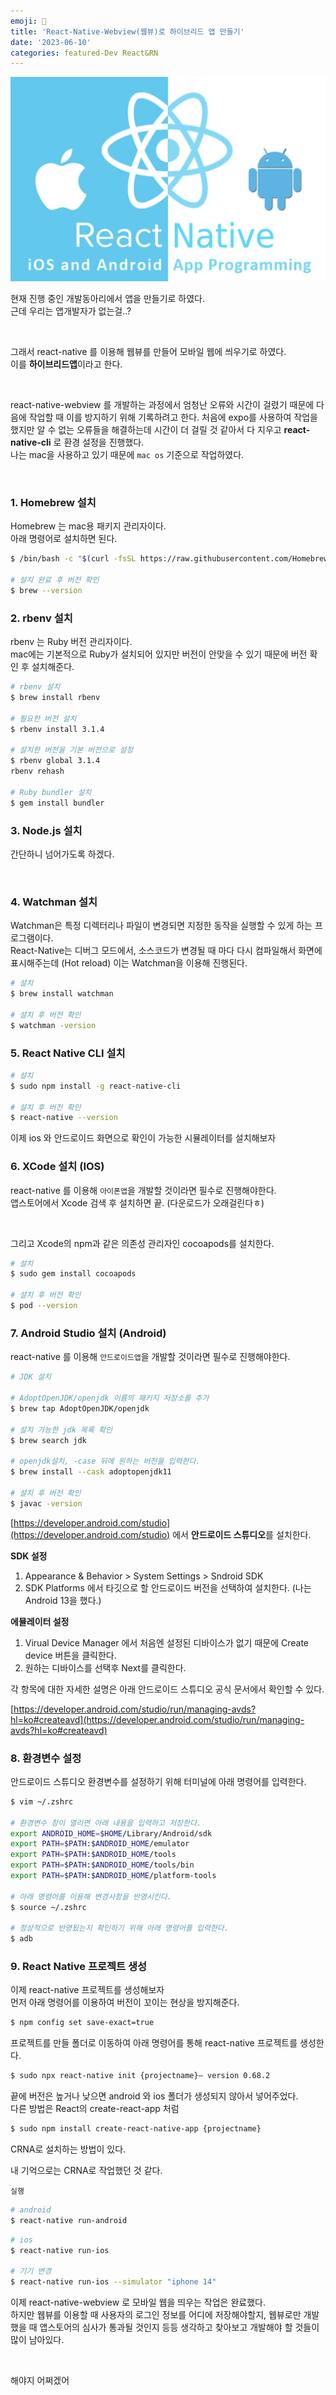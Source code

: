```yaml
---
emoji: 📲
title: 'React-Native-Webview(웹뷰)로 하이브리드 앱 만들기'
date: '2023-06-10'
categories: featured-Dev React&RN
---
```


![](1.png)

현재 진행 중인 개발동아리에서 앱을 만들기로 하였다.  
근데 우리는 앱개발자가 없는걸..?  
  
<br/>

그래서 react-native 를 이용해 웹뷰를 만들어 모바일 웹에 씌우기로 하였다.  
이를 **하이브리드앱**이라고 한다.  

<br/>

react-native-webview 를 개발하는 과정에서 엄청난 오류와 시간이 걸렸기 때문에 다음에 작업할 때 이를 방지하기 위해 기록하려고 한다. 처음에 expo를 사용하여 작업을 했지만 알 수 없는 오류들을 해결하는데 시간이 더 걸릴 것 같아서 다 지우고 **react-native-cli** 로 환경 설정을 진행했다.  
나는 mac을 사용하고 있기 때문에 `mac os` 기준으로 작업하였다.  

<br/>

### 1. Homebrew 설치

Homebrew 는 mac용 패키지 관리자이다.  
아래 명령어로 설치하면 된다.

```bash
$ /bin/bash -c "$(curl -fsSL https://raw.githubusercontent.com/Homebrew/install/HEAD/install.sh)"

# 설치 완료 후 버전 확인
$ brew --version
```

### 2. rbenv 설치

rbenv 는 Ruby 버전 관리자이다.  
mac에는 기본적으로 Ruby가 설치되어 있지만 버전이 안맞을 수 있기 때문에 버전 확인 후 설치해준다.

```bash
# rbenv 설치
$ brew install rbenv

# 필요한 버전 설치
$ rbenv install 3.1.4

# 설치한 버전을 기본 버전으로 설정
$ rbenv global 3.1.4
rbenv rehash

# Ruby bundler 설치
$ gem install bundler
```

### 3. Node.js 설치

간단하니 넘어가도록 하겠다.  

<br/>

### 4. Watchman 설치

Watchman은 특정 디렉터리나 파일이 변경되면 지정한 동작을 실행할 수 있게 하는 프로그램이다.  
React-Native는 디버그 모드에서, 소스코드가 변경될 때 마다 다시 컴파일해서 화면에 표시해주는데 (Hot reload) 이는 Watchman을 이용해 진행된다.

```bash
# 설치
$ brew install watchman

# 설치 후 버전 확인
$ watchman -version
```

### 5. React Native CLI 설치

```bash
# 설치
$ sudo npm install -g react-native-cli

# 설치 후 버전 확인
$ react-native --version
```

이제 ios 와 안드로이드 화면으로 확인이 가능한 시뮬레이터를 설치해보자

### 6. XCode 설치 (IOS)

react-native 를 이용해 `아이폰앱`을 개발할 것이라면 필수로 진행해야한다.  
앱스토어에서 Xcode 검색 후 설치하면 끝. (다운로드가 오래걸린다ㅎ)  

<br/>

그리고 Xcode의 npm과 같은 의존성 관리자인 cocoapods를 설치한다.

```bash
# 설치
$ sudo gem install cocoapods

# 설치 후 버전 확인
$ pod --version
```

### 7. Android Studio 설치 (Android)

react-native 를 이용해 `안드로이드앱`을 개발할 것이라면 필수로 진행해야한다.

```bash
# JDK 설치

# AdoptOpenJDK/openjdk 이름의 패키지 저장소를 추가
$ brew tap AdoptOpenJDK/openjdk

# 설치 가능한 jdk 목록 확인
$ brew search jdk

# openjdk설치, -case 뒤에 원하는 버전을 입력한다.
$ brew install --cask adoptopenjdk11

# 설치 후 버전 확인
$ javac -version
```

[https://developer.android.com/studio](https://developer.android.com/studio) 에서 **안드로이드 스튜디오**를 설치한다.

**SDK 설정**

1.  Appearance & Behavior > System Settings > Sndroid SDK
2.  SDK Platforms 에서 타깃으로 할 안드로이드 버전을 선택하여 설치한다. (나는 Android 13을 했다.)

**에뮬레이터 설정**

1.  Virual Device Manager 에서 처음엔 설정된 디바이스가 없기 때문에 Create device 버튼을 클릭한다.
2.  원하는 디바이스를 선택후 Next를 클릭한다.

각 항목에 대한 자세한 설명은 아래 안드로이드 스튜디오 공식 문서에서 확인할 수 있다.

[https://developer.android.com/studio/run/managing-avds?hl=ko#createavd](https://developer.android.com/studio/run/managing-avds?hl=ko#createavd)

### 8. 환경변수 설정

안드로이드 스튜디오 환경변수를 설정하기 위해 터미널에 아래 명령어를 입력한다.

```bash
$ vim ~/.zshrc

# 환경변수 창이 열리면 아래 내용을 입력하고 저장한다.
export ANDROID_HOME=$HOME/Library/Android/sdk
export PATH=$PATH:$ANDROID_HOME/emulator
export PATH=$PATH:$ANDROID_HOME/tools
export PATH=$PATH:$ANDROID_HOME/tools/bin
export PATH=$PATH:$ANDROID_HOME/platform-tools

# 아래 명령어를 이용해 변경사항을 반영시킨다.
$ source ~/.zshrc

# 정상적으로 반영됬는지 확인하기 위해 아래 명령어를 입력한다.
$ adb
```

### 9. React Native 프로젝트 생성

이제 react-native 프로젝트를 생성해보자  
먼저 아래 명령어를 이용하여 버전이 꼬이는 현상을 방지해준다.

```bash
$ npm config set save-exact=true
```

프로젝트를 만들 폴더로 이동하여 아래 명령어를 통해 react-native 프로젝트를 생성한다.

```bash
$ sudo npx react-native init {projectname}— version 0.68.2
```

끝에 버전은 높거나 낮으면 android 와 ios 폴더가 생성되지 않아서 넣어주었다.  
다른 방법은 React의 create-react-app 처럼

```bash
$ sudo npm install create-react-native-app {projectname}
```

CRNA로 설치하는 방법이 있다.

내 기억으로는 CRNA로 작업했던 것 같다.

`실행`

```bash
# android
$ react-native run-android
```

```bash
# ios
$ react-native run-ios

# 기기 변경
$ react-native run-ios --simulator "iphone 14"
```

이제 react-native-webview 로 모바일 웹을 띄우는 작업은 완료했다.  
하지만 웹뷰를 이용할 때 사용자의 로그인 정보를 어디에 저장해야할지, 웹뷰로만 개발했을 때 앱스토어의 심사가 통과될 것인지 등등 생각하고 찾아보고 개발해야 할 것들이 많이 남아있다.  

<br/>

해야지 어쩌겠어

```toc
```